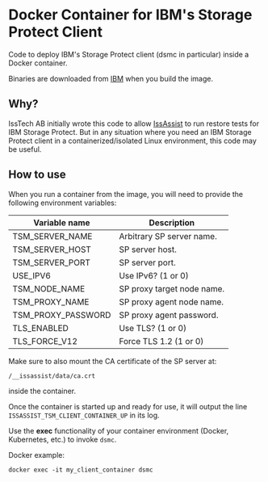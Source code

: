 Docker Container for IBM's Storage Protect Client
==============================================

Code to deploy IBM's Storage Protect client (dsmc in particular) inside a Docker container.

Binaries are downloaded from [IBM](https://public.dhe.ibm.com/storage/tivoli-storage-management/maintenance/client/v8r1/Linux/LinuxX86_DEB/BA/) when you build the image.


Why?
------
IssTech AB initially wrote this code to allow 
[IssAssist](https://github.com/IssTech/issassist.helm) to run restore tests for 
IBM Storage Protect.
But in any situation where you need an IBM Storage Protect client in a 
containerized/isolated Linux environment, this code may be useful.

How to use
-----------
When you run a container from the image, 
you will need to provide the following environment variables:

| **Variable name**  | **Description**            |
|--------------------|----------------------------|
| TSM_SERVER_NAME    | Arbitrary SP server name.  |
| TSM_SERVER_HOST    | SP server host.            |
| TSM_SERVER_PORT    | SP server port.            |
| USE_IPV6           | Use IPv6? (1 or 0)         |
| TSM_NODE_NAME      | SP proxy target node name. |
| TSM_PROXY_NAME     | SP proxy agent node name.  |
| TSM_PROXY_PASSWORD | SP proxy agent password.   |
| TLS_ENABLED        | Use TLS? (1 or 0)          |
| TLS_FORCE_V12      | Force TLS 1.2 (1 or 0)     |

Make sure to also mount the CA certificate of the SP server at:
```
/__issassist/data/ca.crt
```
inside the container.

Once the container is started up and ready for use, it will output the line
`ISSASSIST_TSM_CLIENT_CONTAINER_UP` in its log.

Use the **exec** functionality of your container environment 
(Docker, Kubernetes, etc.) to invoke `dsmc`.

Docker example:
```shell
docker exec -it my_client_container dsmc
```